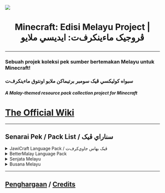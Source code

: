 ![](https://i.imgur.com/Wo8lhJl.png)

# <p align="center">Minecraft: Edisi Melayu Project | ڤروجيک ماءينکرف‌ت: ايديسي ملايو</p>

---

### Sebuah projek koleksi pek sumber bertemakan Melayu untuk Minecraft!</p>
### <p align=left>سبواه کوليکسي ڤيک سومبر برتيماکن ملايو اونتوق ماءينکرف‌ت</p>
##### A Malay-themed resource pack collection project for Minecraft</p>

# [The Official Wiki](https://github.com/Minecraft-EdisiMelayu/MCEM-Wiki/wiki)

---

## Senarai Pek / Pack List / سناراي ڤيک
<details close>
<summary>JawiCraft Language Pack / ڤيک بهاس جاوي‌کرف‌ت</summary>
<br>
<img src="https://i.imgur.com/OgENFEb.png" 
     width="240" 
     height="60" /></p>
oleh/by NuruddinPlays, Ahmad Ali Karim, Niskala Airaha, Naufal Rizky Rahardian, jonnaszamanone</p>
Muat Turun / Download</p>
<a href="https://modrinth.com/resourcepack/jawicraft-language-pack/"><img src="https://cdn.jsdelivr.net/npm/@intergrav/devins-badges@3/assets/cozy/available/modrinth_64h.png"></a>
</details>
<details close>
<summary>BetterMalay Language Pack</summary>
<br>

<img src="https://github.com/Minecraft-EdisiMelayu/.github/assets/77572972/a1eb5d69-619a-4703-8b8b-4f3548b33d78" 
     width="128" /></p>
oleh/by NuruddinPlays, Ahmad Ali Karim, Translators for the latest Minecraft versions</p>
Muat Turun</p>
<a href="https://modrinth.com/resourcepack/bettermalay-language-pack/"><img src="https://cdn.jsdelivr.net/npm/@intergrav/devins-badges@3/assets/cozy/available/modrinth_64h.png"></a>
</details>
<details close>
<summary>Senjata Melayu</summary>
<br>
<img src="https://i.imgur.com/G6h3HOV.png" 
     width="128" 
     height="119" /></p>
oleh/by NuruddinPlays, Ahmad Ali Karim, CP_131, LitBoiss</p>
Muat Turun</p>
<a href="https://modrinth.com/resourcepack/senjata-melayu/"><img src="https://cdn.jsdelivr.net/npm/@intergrav/devins-badges@3/assets/cozy/available/modrinth_64h.png"></a>
<a href="https://www.planetminecraft.com/texture-pack/bedrock-keris-melayu-malay-keris/"><img src="https://github.com/blryface/blurrybadges/blob/main/badges/64h/Avaliable%20On%20PMC.png?raw=true"></a> <- Bedrock Version
</details>
<details close>
<summary>Busana Melayu</summary>
<br>
<img src="https://github.com/Minecraft-EdisiMelayu/.github/assets/77572972/93021e64-1300-4c16-8a8b-42d18b86bae4" 
     width="128" 
     height="128" /></p>
oleh flurrrrrrrry, NuruddinPlays</p>
Muat Turun</p>
<a href="https://modrinth.com/resourcepack/busana-melayu/"><img src="https://cdn.jsdelivr.net/npm/@intergrav/devins-badges@3/assets/cozy/available/modrinth_64h.png"></a> <a href="https://www.curseforge.com/minecraft/texture-packs/busana-melayu"><img src="https://cdn.jsdelivr.net/npm/@intergrav/devins-badges@3/assets/cozy/available/curseforge_64h.png"></a>
<a href="https://www.planetminecraft.com/texture-pack/busana-melayu-bedrock-port"><img src="https://github.com/blryface/blurrybadges/blob/main/badges/64h/Avaliable%20On%20PMC.png?raw=true"></a> <- Bedrock Port
</details>

---

## [Penghargaan](https://github.com/Minecraft-EdisiMelayu/MCEM-Wiki/wiki/MCEM-‐-Penghargaan) / [Credits](https://github.com/Minecraft-EdisiMelayu/MCEM-Wiki/wiki/MCEM-‐-Credits)
